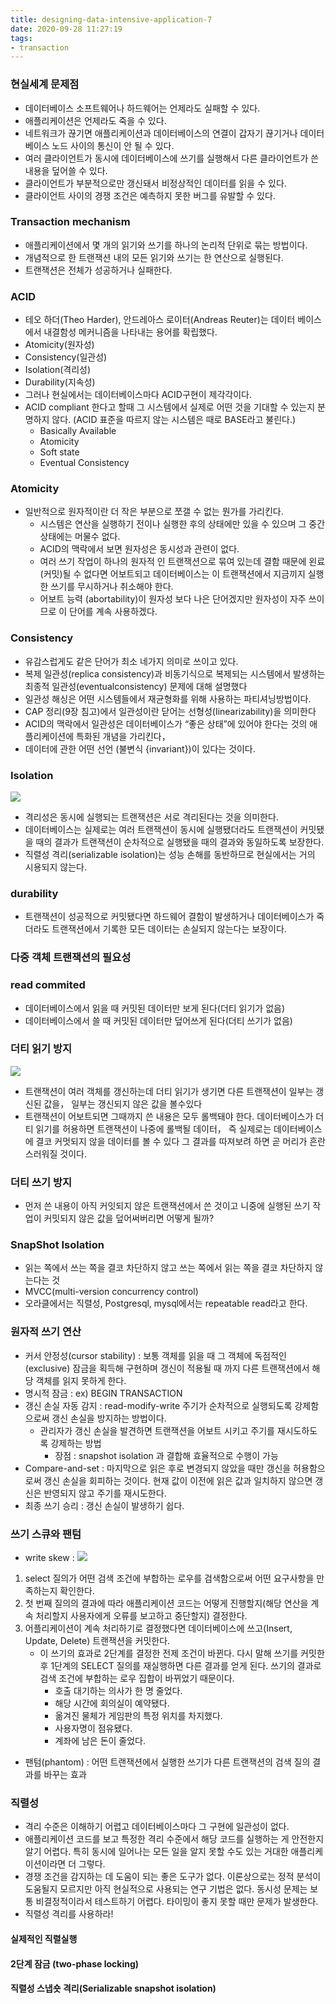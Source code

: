 ```yaml
---
title: designing-data-intensive-application-7
date: 2020-09-28 11:27:19
tags:
- transaction
---
```

### 현실세계 문제점
- 데이터베이스 소프트웨어나 하드웨어는 언제라도 실패할 수 있다.
- 애플리케이션은 언제라도 죽을 수 있다.
- 네트워크가 끊기면 애플리케이션과 데이터베이스의 연결이 갑자기 끊기거나 데이터베이스 노드 사이의 통신이 안 될 수 있다.
- 여러 클라이언트가 동시에 데이터베이스에 쓰기를 실행해서 다른 클라이언트가 쓴 내용을 덮어쓸 수 있다.
- 클라이언트가 부분적으로만 갱신돼서 비정상적인 데이터를 읽을 수 있다.
- 클라이언트 사이의 경쟁 조건은 예측하지 못한 버그를 유발할 수 있다.

### Transaction mechanism
- 애플리케이션에서 몇 개의 읽기와 쓰기를 하나의 논리적 단위로 묶는 방법이다.
- 개념적으로 한 트랜잭션 내의 모든 읽기와 쓰기는 한 연산으로 실행된다.
- 트랜잭션은 전체가 성공하거나 실패한다.

### ACID
- 테오 하더(Theo Harder), 안드레아스 로이터(Andreas Reuter)는 데이터 베이스에서 내결함성 메커니즘을 나타내는 용어를 확립했다.
- Atomicity(원자성)
- Consistency(일관성)
- Isolation(격리성)
- Durability(지속성)
- 그러나 현실에서는 데이터베이스마다 ACID구현이 제각각이다. 
- ACID compliant 한다고 할때 그 시스템에서 실제로 어떤 것을 기대할 수 있는지 분명하지 않다. (ACID 표준을 따르지 않는 시스템은 때로 BASE라고 불린다.)
    - Basically Available
    - Atomicity
    - Soft state
    - Eventual Consistency

### Atomicity
- 일반적으로 원자적이란 더 작은 부분으로 쪼갤 수 없는 뭔가를 가리킨다.
    - 시스템은 연산을 실행하기 전이나 실행한 후의 상태에만 있을 수 있으며 그 중간 상태에는 머물수 없다.
    - ACID의 맥락에서 보면 원자성은 동시성과 관련이 없다.
    - 여러 쓰기 작업이 하나의 원자적 인 트랜잭션으로 묶여 있는데 결함 때문에 왼료(커밋)될 수 없다면 어보트되고 
      데이터베이스는 이 트랜잭션에서 지금끼지 실행한 쓰기를 무시하거나 취소해야 한다.
    - 어보트 능력 (abortability)이 원자성 보다 나은 단어겠지만 원자성이 자주 쓰이므로 이 단어를 계속 사용하겠다.

### Consistency
- 유감스럽게도 같은 단어가 최소 네가지 의미로 쓰이고 있다.
- 복제 일관성(replica consistency)과 비동기식으로 복제되는 시스템에서 발생하는 최종적 일관성(eventualconsistency) 문제에 대해 설명했다
- 일관성 해싱은 어떤 시스템들에서 재균형화를 위해 사용하는 파티셔닝방법이다.
- CAP 정리(9장 침고)에서 일관성이란 닫어는 선형성(Iinearizability)을 의미한다
- ACID의 맥락에서 일관성은 데이터베이스가 “좋은 상태”에 있어야 한다는 것의 애플리케이션에 특화된 개념을 가리킨다，
- 데이터에 관한 어떤 선언 (불변식 {invariant})이 있다는 것이다.

### Isolation
![](/images/data-intensive/chapter_7/transaction_isolation.png)
- 격리성은 동시에 실행되는 트랜잭션은 서로 격리된다는 것을 의미한다.
- 데이터베이스는 실제로는 여러 트랜잭션이 동시에 실행됐더라도 트랜잭션이 커밋됐을 때의 결과가 트랜잭션이 순차적으로 실행됐을 때의 결과와 동일하도록 보장한다.
- 직렬성 격리(serializable isolation)는 성능 손해를 동반하므로 현실에서는 거의 시용되지 않는다.

### durability
- 트랜잭션이 성공적으로 커밋됐다면 하드웨어 결함이 발생하거나 데이터베이스가 죽더라도 트랜잭션에서 기록한 모든 데이터는 손실되지 않는다는 보장이다.

### 다중 객체 트랜잭션의 필요성

### read commited
- 데이터베이스에서 읽을 때 커밋된 데이터만 보게 된다(더티 읽기가 없음)
- 데이터베이스에서 쓸 때 커밋된 데이터만 덮어쓰게 된다(더티 쓰기가 없음)

### 더티 읽기 방지
![](/images/data-intensive/chapter_7/prevent_dirty_read.png)
- 트랜잭션이 여러 객체를 갱신하는데 더티 읽기가 생기면 다른 트랜잭션이 일부는 갱신된 값을， 일부는 갱신되지 않은 값을 볼수있다 
- 트랜잭션이 어보트되면 그때까지 쓴 내용은 모두 롤백돼야 한다. 데이터베이스가 더티 읽기를 허용하면 트랜잭션이 나중에 롤백될 데이터， 
  즉 실제로는 데이터베이스에 결코 커멋되지 않을 데이터를 볼 수 있다 그 결과를 따져보려 하면 곧 머리가 흔란스러워질 것이다.
  
### 더티 쓰기 방지
- 먼저 쓴 내용이 아직 커잇되지 않은 트랜잭션에서 쓴 것이고 니중에 실행된 쓰기 작업이 커밋되지 않은 값을 덮어써버리면 어떻게 될까?

### SnapShot Isolation
- 읽는 쪽에서 쓰는 쪽을 결코 차단하지 않고 쓰는 쪽에서 읽는 쪽을 결코 차단하지 않는다는 것
- MVCC(multi-version concurrency control)
- 오라클에서는 직렬성, Postgresql, mysql에서는 repeatable read라고 한다.

### 원자적 쓰기 연산
- 커서 안정성(cursor stability) : 보통 객체를 읽을 때 그 객체에 독점적인(exclusive) 잠금을 획득해 구현하며 갱신이 적용될 때 까지 다른 트랜잭션에서 해당 객체를 읽지 못하게 한다.
- 명시적 잠금 : ex) BEGIN TRANSACTION
- 갱신 손실 자동 감지 : read-modify-write 주기가 순차적으로 실행되도록 강제함으로써 갱신 손실을 방지하는 방법이다.
    - 관리자가 갱신 손실을 발견하면 트랜잭션을 어보트 시키고 주기를 재시도하도록 강제하는 방법
        - 장점 : snapshot isolation 과 결합해 효율적으로 수행이 가능 
- Compare-and-set : 마지막으로 읽은 후로 변경되지 않았을 때만 갱신을 허용함으로써 갱신 손실을 회피하는 것이다. 현재 값이 이전에 읽은 값과 일치하지 않으면 갱신은 반영되지 않고 주기를 재시도한다.
- 최종 쓰기 승리 : 갱신 손실이 발생하기 쉽다.

### 쓰기 스큐와 팬텀
- write skew :  ![](/images/data-intensive/chapter_7/write_skew.png)
1. select 질의가 어떤 검색 조건에 부합하는 로우를 검색함으로써 어떤 요구사항을 만족하는지 확인한다.
2. 첫 번째 질의의 결과에 따라 애플리케이션 코드는 어떻게 진행할지(해당 연산을 계속 처리할지 사용자에게 오류를 보고하고 중단할지) 결정한다.
3. 어플리케이션이 계속 처리하기로 결정했다면 데이터베이스에 쓰고(Insert, Update, Delete) 트랜잭션을 커밋한다.
    - 이 쓰기의 효과로 2단계를 결정한 전제 조건이 바뀐다. 다시 말해 쓰기를 커밋한 후 1단계의 SELECT 질의를 재실행하면 다른 결과를 얻게 된다.
      쓰기의 결과로 검색 조건에 부합하는 로우 집합이 바뀌었기 때문이다. 
        - 호출 대기하는 의사가 한 명 줄었다. 
        - 해당 시간에 회의실이 예약됐다.
        - 옮겨진 물체가 게임판의 특정 위치를 차지했다.
        - 사용자명이 점유됐다.
        - 계좌에 남은 돈이 줄었다.
- 팬텀(phantom) : 어떤 트랜잭션에서 실행한 쓰기가 다른 트랜잭션의 검색 질의 결과를 바꾸는 효과

### 직렬성
- 격리 수준은 이해하기 어렵고 데이터베이스마다 그 구현에 일관성이 없다.
- 애플리케이션 코드를 보고 특정한 격리 수준에서 해당 코드를 실행하는 게 안전한지 알기 어렵다. 특히 동시에 일어나는 모든 일을 알지 못할 수도 있는 거대한 애플리케이션이라면 더 그렇다.
- 경쟁 조건을 감지하는 데 도움이 되는 좋은 도구가 없다. 이론상으로는 정적 분석이 도움될지 모르지만 아직 현실적으로 사용되는 연구 기법은 없다. 동시성 문제는 보통 비결정적이라서 테스트하기 어렵다. 타이밍이 좋지 못할 때만 문제가 발생한다.
- 직렬성 격리를 사용하라!

#### 실제적인 직렬실행

#### 2단계 잠금 (two-phase locking)
#### 직렬성 스냅숏 격리(Serializable snapshot isolation)